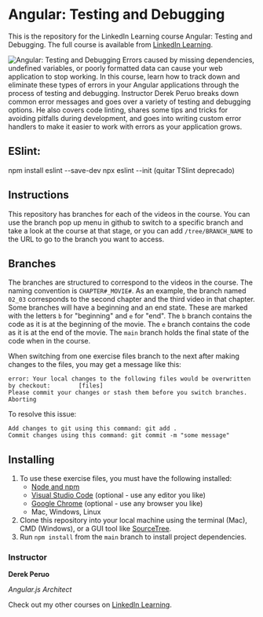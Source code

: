 # Angular: Testing and Debugging
This is the repository for the LinkedIn Learning course Angular: Testing and Debugging. The full course is available from [LinkedIn Learning][lil-course-url].

![Angular: Testing and Debugging][lil-thumbnail-url] 
Errors caused by missing dependencies, undefined variables, or poorly formatted data can cause your web application to stop working. In this course, learn how to track down and eliminate these types of errors in your Angular applications through the process of testing and debugging. Instructor Derek Peruo breaks down common error messages and goes over a variety of testing and debugging options. He also covers code linting, shares some tips and tricks for avoiding pitfalls during development, and goes into writing custom error handlers to make it easier to work with errors as your application grows.

## ESlint:
npm install eslint --save-dev
npx eslint --init
(quitar TSlint deprecado)

## Instructions
This repository has branches for each of the videos in the course. You can use the branch pop up menu in github to switch to a specific branch and take a look at the course at that stage, or you can add `/tree/BRANCH_NAME` to the URL to go to the branch you want to access.

## Branches
The branches are structured to correspond to the videos in the course. The naming convention is `CHAPTER#_MOVIE#`. As an example, the branch named `02_03` corresponds to the second chapter and the third video in that chapter. 
Some branches will have a beginning and an end state. These are marked with the letters `b` for "beginning" and `e` for "end". The `b` branch contains the code as it is at the beginning of the movie. The `e` branch contains the code as it is at the end of the movie. The `main` branch holds the final state of the code when in the course.

When switching from one exercise files branch to the next after making changes to the files, you may get a message like this:

    error: Your local changes to the following files would be overwritten by checkout:        [files]
    Please commit your changes or stash them before you switch branches.
    Aborting

To resolve this issue:
	
    Add changes to git using this command: git add .
	Commit changes using this command: git commit -m "some message"

## Installing
1. To use these exercise files, you must have the following installed:
    - [Node and npm](https://nodejs.org/)
    - [Visual Studio Code](https://code.visualstudio.com/) (optional - use any editor you like)
    - [Google Chrome](https://www.google.com/chrome/) (optional - use any browser you like)
    - Mac, Windows, Linux
2. Clone this repository into your local machine using the terminal (Mac), CMD (Windows), or a GUI tool like [SourceTree](https://www.sourcetreeapp.com/).
3. Run `npm install` from the `main` branch to install project dependencies.

### Instructor

**Derek Peruo**

_Angular.js Architect_

Check out my other courses on [LinkedIn Learning](https://www.linkedin.com/learning/instructors/derek-peruo?u=104).

[lil-course-url]: https://www.linkedin.com/learning/angular-testing-and-debugging-10201318
[lil-thumbnail-url]: https://cdn.lynda.com/course/2875342/2875342-1619631339971-16x9.jpg


